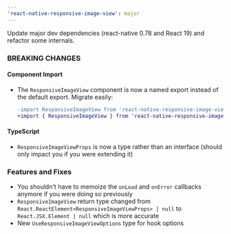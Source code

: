 ```yaml
---
'react-native-responsive-image-view': major
---
```


Update major dev dependencies (react-native 0.78 and React 19) and refactor some internals.

### BREAKING CHANGES

#### Component Import

- The `ResponsiveImageView` component is now a named export instead of the default export. Migrate easily:

  ```diff
  -import ResponsiveImageView from 'react-native-responsive-image-view';
  +import { ResponsiveImageView } from 'react-native-responsive-image-view';
  ```

#### TypeScript

- `ResponsiveImageViewProps` is now a type rather than an interface (should only impact you if you were extending it)

### Features and Fixes

- You shouldn't have to memoize the `onLoad` and `onError` callbacks anymore if you were doing so previously
- `ResponsiveImageView` return type changed from `React.ReactElement<ResponsiveImageViewProps> | null` to `React.JSX.Element | null` which is more accurate
- New `UseResponsiveImageViewOptions` type for hook options
